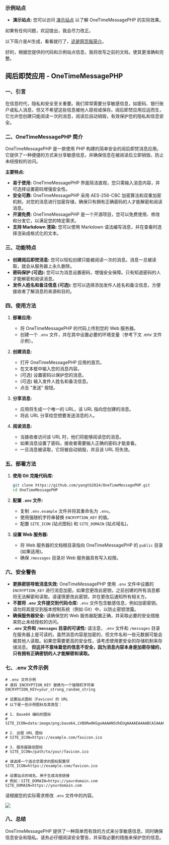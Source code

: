 ### 示例站点

- **演示站点:** 您可以访问 [演示站点](https://ilovelinuxdo.tech) 以了解 OneTimeMessagePHP 的实际效果。

如果有任何问题，欢迎提出，我会尽力改正。

以下简介是AI生成，看看就行了，[这是网页版简介](https://ilovelinuxdo.tech/introduce.html)。

好的，根据您提供的代码和示例站点信息，我将改写之前的文档，使其更准确和完整。

## 阅后即焚应用 - OneTimeMessagePHP

### 一、引言

在信息时代，隐私和安全至关重要。我们常常需要分享敏感信息，如密码、银行账户或私人消息，但又不希望这些信息被他人窥视或保存。阅后即焚应用应运而生，它允许您创建只能阅读一次的消息，阅读后自动销毁，有效保护您的隐私和信息安全。

### 二、OneTimeMessagePHP 简介

OneTimeMessagePHP 是一款使用 PHP 构建的简单安全的阅后即焚消息应用。它提供了一种便捷的方式来分享敏感信息，并确保信息在被阅读后立即销毁，防止未经授权的访问。

**主要特点:**

- **易于使用:** OneTimeMessagePHP 界面简洁直观，您只需输入消息内容，并可选择设置密码增强安全性。
- **安全可靠:** OneTimeMessagePHP 采用 AES-256-CBC 加密算法和双重加密机制，对您的消息进行加密存储，确保只有拥有正确密码的人才能解密和阅读消息。
- **开源免费:** OneTimeMessagePHP 是一个开源项目，您可以免费使用、修改和分发它，以满足您的特定需求。
- **支持 Markdown 渲染:**  您可以使用 Markdown 语法编写消息，并在查看时选择渲染成格式化的文本。


### 三、功能特点

- **创建阅后即焚消息:** 您可以轻松创建只能被阅读一次的消息。消息一旦被读取，就会从服务器上永久删除。
- **密码保护 (可选):** 您可以为消息设置密码，增强安全保障。只有知道密码的人才能解密和阅读消息。
- **发件人姓名和备注信息 (可选):** 您可以选择添加发件人姓名和备注信息，方便接收者了解消息的来源和目的。

### 四、使用方法

1. **部署应用:**
    - 将 OneTimeMessagePHP 的代码上传到您的 Web 服务器。
    - 创建一个 `.env` 文件，并在其中设置必要的环境变量（参考下文 .env 文件示例）。

2. **创建消息:**
    - 打开 OneTimeMessagePHP 应用的首页。
    - 在文本框中输入您的消息内容。
    - (可选) 设置密码以保护您的消息。
    - (可选) 输入发件人姓名和备注信息。
    - 点击 "发送" 按钮。

3. **分享消息:**
    - 应用将生成一个唯一的 URL，该 URL 指向您创建的消息。
    - 将此 URL 分享给您想要发送消息的人。

4. **阅读消息:**
    - 当接收者访问该 URL 时，他们将能够阅读您的消息。
    - 如果消息设置了密码，接收者需要输入正确的密码才能查看。
    - 一旦消息被读取，它将被自动销毁，并且该 URL 将失效。

### 五、部署方法

1. **使用 Git 克隆代码库:**
    ```bash
    git clone https://github.com/yangtb2024/OneTimeMessagePHP.git
    cd OneTimeMessagePHP
    ```

2. **配置 `.env` 文件:**
    - 复制 `.env.example` 文件并将其重命名为 `.env`。
    - 使用强随机字符串替换 `ENCRYPTION_KEY` 的值。
    - 配置 `SITE_ICON` (站点图标) 和 `SITE_DOMAIN` (站点域名)。

3. **设置 Web 服务器:**
    - 将 Web 服务器的文档根目录指向 OneTimeMessagePHP 的 `public` 目录 (如果适用)。
    - 确保 `/messages` 目录对 Web 服务器具有写入权限。


### 六、安全警告

- **更换密钥导致消息失效:** OneTimeMessagePHP 使用 `.env` 文件中设置的 `ENCRYPTION_KEY` 进行消息加密。如果您更改此密钥，之前创建的所有消息都将无法解密和读取。请谨慎更改此密钥，并在更改后通知所有相关方。
- **不要将 `.env` 文件提交到代码仓库:** `.env` 文件包含敏感信息，例如加密密钥。请勿将其提交到版本控制系统（例如 Git）中，以防止密钥泄露。
- **确保服务器安全:** 请确保您的 Web 服务器配置正确，并采取必要的安全措施来防止未经授权的访问。
- **`.env` 文件和 `/messages` 目录的可读性:** 请注意，`.env` 文件和 `/messages` 目录在服务器上是可读的。虽然消息内容是加密的，但文件名和一些元数据可能会被其他人读取。如果您需要更高的安全性，请考虑使用更安全的存储机制来存储消息。 **但这并不意味着您的信息不安全，因为消息内容本身是加密存储的，只有拥有正确密钥的人才能解密和读取。**

### 七、.env 文件示例

```env
# .env 文件示例
# 请将 ENCRYPTION_KEY 替换为一个强随机字符串
ENCRYPTION_KEY=your_strong_random_string

# 设置站点图标（Favicon）的 URL
# 以下是一些示例图标及其类型：

# 1. Base64 编码的图标
# SITE_ICON=data:image/png;base64,iVBORw0KGgoAAAANSUhEUgAAAAEAAAABCAIAAACQd1PeAAAADElEQVQI12P4//8/AAX+Av7czFnnAAAAAElFTkSuQmCC

# 2. 远程 URL 图标
# SITE_ICON=https://example.com/favicon.ico

# 3. 服务器路径图标
# SITE_ICON=/path/to/your/favicon.ico

# 请选择一个适合您需求的图标配置项
SITE_ICON=https://example.com/favicon.ico

# 设置站点的域名，用于生成消息链接
# 例如：SITE_DOMAIN=https://yourdomain.com
SITE_DOMAIN=https://yourdomain.com
```

请根据您的实际需求修改 `.env` 文件中的内容。

![](https://star-history.com/#yangtb2024/OneTimeMessagePHP&Date)


### 八、总结

OneTimeMessagePHP 提供了一种简单而有效的方式来分享敏感信息，同时确保信息安全和隐私。请务必仔细阅读安全警告，并采取必要的措施来保护您的信息。
